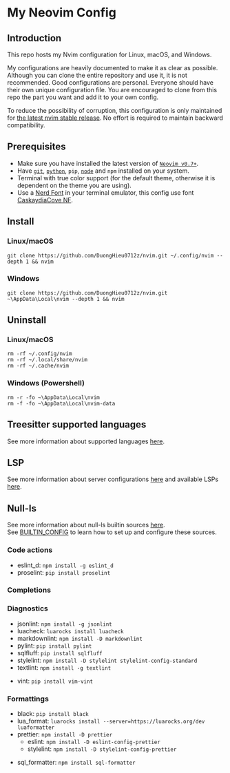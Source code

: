 # My Neovim Config

## Introduction

This repo hosts my Nvim configuration for Linux, macOS, and Windows.

My configurations are heavily documented to make it as clear as possible. Although you can clone the entire repository and use it, it is not recommended. Good configurations are personal. Everyone should have their own unique configuration file. You are encouraged to clone from this repo the part you want and add it to your own config.

To reduce the possibility of corruption, this configuration is only maintained for [the latest nvim stable release](https://github.com/neovim/neovim/releases/tag/stable). No effort is required to maintain backward compatibility.

## Prerequisites

- Make sure you have installed the latest version of [`Neovim v0.7+`](https://github.com/neovim/neovim/wiki/Installing-Neovim).
- Have [`git`](https://git-scm.com/downloads), [`python`](https://www.python.org/downloads/), `pip`, [`node`](https://nodejs.org/en/download/) and `npm` installed on your system.
- Terminal with true color support (for the default theme, otherwise it is dependent on the theme you are using).
- Use a [Nerd Font](https://www.nerdfonts.com/) in your terminal emulator, this config use font [CaskaydiaCove NF](https://github.com/ryanoasis/nerd-fonts/releases/download/v2.1.0/CascadiaCode.zip).

## Install

### Linux/macOS

```
git clone https://github.com/DuongHieu0712z/nvim.git ~/.config/nvim --depth 1 && nvim
```

### Windows

```
git clone https://github.com/DuongHieu0712z/nvim.git ~\AppData\Local\nvim --depth 1 && nvim
```

## Uninstall

### Linux/macOS

```
rm -rf ~/.config/nvim
rm -rf ~/.local/share/nvim
rm -rf ~/.cache/nvim
```

### Windows (Powershell)

```
rm -r -fo ~\AppData\Local\nvim
rm -f -fo ~\AppData\Local\nvim-data
```

## Treesitter supported languages

See more information about supported languages [here](https://github.com/nvim-treesitter/nvim-treesitter#supported-languages).

## LSP

See more information about server configurations [here](https://github.com/neovim/nvim-lspconfig/blob/master/doc/server_configurations.md) and available LSPs [here](https://github.com/williamboman/nvim-lsp-installer#available-lsps).

## Null-ls

See more information about null-ls builtin sources [here](https://github.com/jose-elias-alvarez/null-ls.nvim/blob/main/doc/BUILTINS.md).\
See [BUILTIN_CONFIG](https://github.com/jose-elias-alvarez/null-ls.nvim/blob/main/doc/BUILTIN_CONFIG.md) to learn how to set up and configure these sources.

### Code actions

- eslint_d: `npm install -g eslint_d`
- proselint: `pip install proselint`
<!-- - xo: `npm install -D xo` -->

### Completions

### Diagnostics

- jsonlint: `npm install -g jsonlint`
- luacheck: `luarocks install luacheck`
- markdownlint: `npm install -D markdownlint`
- pylint: `pip install pylint`
- sqlfluff: `pip install sqlfluff`
- stylelint: `npm install -D stylelint stylelint-config-standard`
- textlint: `npm install -g textlint`
<!-- - tidy:
  - macOS: `brew install tidy-html5`
  - Windows: `choco install html-tidy`
  - Linux: `sudo apt install tidy` -->
- vint: `pip install vim-vint`
<!-- - yamllint: `pip install yamllint` -->

### Formattings

- black: `pip install black`
- lua_format: `luarocks install --server=https://luarocks.org/dev luaformatter`
- prettier: `npm install -D prettier`
  - eslint: `npm install -D eslint-config-prettier`
  - stylelint: `npm install -D stylelint-config-prettier`
<!-- - prettierd: `npm install -g @fsouza/prettierd` -->
- sql_formatter: `npm install sql-formatter`

